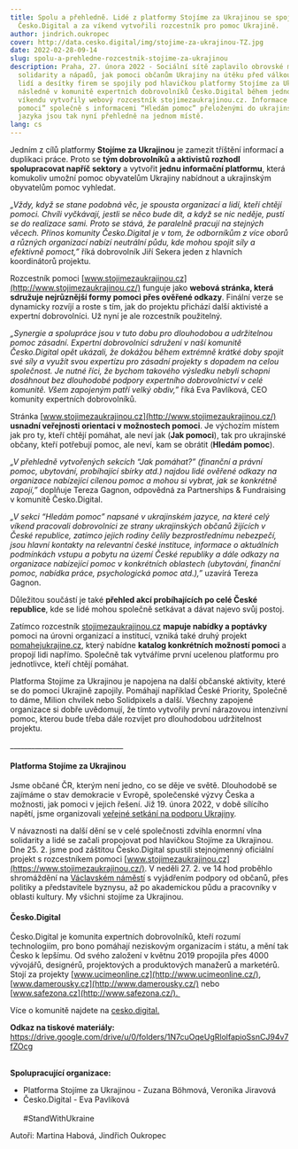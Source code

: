 ```yaml
---
title: Spolu a přehledně. Lidé z platformy Stojíme za Ukrajinou se spojili s
  Česko.Digital a za víkend vytvořili rozcestník pro pomoc Ukrajině.
author: jindrich.oukropec
cover: http://data.cesko.digital/img/stojime-za-ukrajinou-TZ.jpg
date: 2022-02-28-09-14
slug: spolu-a-prehledne-rozcestnik-stojime-za-ukrajinou
description: Praha, 27. února 2022 - Sociální sítě zaplavilo obrovské množství
  solidarity a nápadů, jak pomoci občanům Ukrajiny na útěku před válkou. Stovky
  lidí a desítky firem se spojily pod hlavičkou platformy Stojíme za Ukrajinou a
  následně v komunitě expertních dobrovolníků Česko.Digital během jednoho
  víkendu vytvořily webový rozcestník stojimezaukrajinou.cz. Informace “Jak
  pomoci” společně s informacemi “Hledám pomoc” přeloženými do ukrajinského
  jazyka jsou tak nyní přehledně na jednom místě.
lang: cs
---
```



Jedním z cílů platformy **Stojíme za Ukrajinou** je zamezit tříštění informací a duplikaci práce. Proto se **tým dobrovolníků a aktivistů rozhodl spolupracovat napříč sektory** a vytvořit **jednu informační platformu**, která komukoliv umožní pomoc obyvatelům Ukrajiny nabídnout a ukrajinským obyvatelům pomoc vyhledat.



*„Vždy, když se stane podobná věc, je spousta organizací a lidí, kteří chtějí pomoci. Chvíli vyčkávají, jestli se něco bude dít, a když se nic neděje, pustí se do realizace sami. Proto se stává, že paralelně pracují na stejných věcech. Přínos komunity Česko.Digital je v tom, že odborníkům z více oborů a různých organizací nabízí neutrální půdu, kde mohou spojit síly a efektivně pomoct,”* říká dobrovolník Jiří Sekera jeden z hlavních koordinátorů projektu.



Rozcestník pomoci [www.stojimezaukrajinou.cz](http://www.stojimezaukrajinou.cz/) funguje jako **webová stránka, která sdružuje nejrůznější formy pomoci přes ověřené odkazy**. Finální verze se dynamicky rozvíjí a roste s tím, jak do projektu přichází další aktivisté a expertní dobrovolníci. Už nyní je ale rozcestník použitelný.



*„Synergie a spolupráce jsou v tuto dobu pro dlouhodobou a udržitelnou pomoc zásadní. Expertní dobrovolníci sdružení v naší komunitě Česko.Digital opět ukázali, že dokážou během extrémně krátké doby spojit své síly a využít svou expertízu pro zásadní projekty s dopadem na celou společnost. Je nutné říci, že bychom takového výsledku nebyli schopni dosáhnout bez dlouhodobé podpory expertního dobrovolnictví v celé komunitě. Všem zapojeným patří velký obdiv,”* říká Eva Pavlíková, CEO komunity expertních dobrovolníků.



Stránka [www.stojimezaukrajinou.cz](http://www.stojimezaukrajinou.cz/) **usnadní veřejnosti orientaci v možnostech pomoci**. Je výchozím místem jak pro ty, kteří chtějí pomáhat, ale neví jak (**Jak pomoci**), tak pro ukrajinské občany, kteří potřebují pomoc, ale neví, kam se obrátit (**Hledám pomoc**).



*„V přehledně vytvořených sekcích “Jak pomáhat?” (finanční a právní pomoc, ubytování, probíhající sbírky atd.) najdou lidé ověřené odkazy na organizace nabízející cílenou pomoc a mohou si vybrat, jak se konkrétně zapojí,”* doplňuje Tereza Gagnon, odpovědná za Partnerships & Fundraising v komunitě Česko.Digital.



*„V sekci “Hledám pomoc” napsané v ukrajinském jazyce, na které celý víkend pracovali dobrovolníci ze strany ukrajinských občanů žijících v České republice, zatímco jejich rodiny čelily bezprostřednímu nebezpečí, jsou hlavní kontakty na relevantní české instituce, informace o aktuálních podmínkách vstupu a pobytu na území České republiky a dále odkazy na organizace nabízející pomoc v konkrétních oblastech (ubytování, finanční pomoc, nabídka práce, psychologická pomoc atd.),”* uzavírá Tereza Gagnon.



Důležitou součástí je také **přehled akcí probíhajících po celé České republice**, kde se lidé mohou společně setkávat a dávat najevo svůj postoj. 



Zatímco rozcestník [stojimezaukrajinou.cz](https://www.stojimezaukrajinou.cz/) **mapuje nabídky a poptávky** pomoci na úrovni organizací a institucí, vzniká také druhý projekt [pomahejukrajine.cz](https://www.pomahejukrajine.cz/), který nabídne **katalog konkrétních možností pomoci** a propojí lidi napřímo. Společně tak vytváříme první ucelenou platformu pro jednotlivce, kteří chtějí pomáhat.



Platforma Stojíme za Ukrajinou je napojena na další občanské aktivity, které se do pomoci Ukrajině zapojily. Pomáhají například České Priority, Společně to dáme, Milion chvilek nebo Solidpixels a další. Všechny zapojené organizace si dobře uvědomují, že tímto vytvořily první nárazovou intenzivní pomoc, kterou bude třeba dále rozvíjet pro dlouhodobou udržitelnost projektu.

\_\_\_\_\_\_\_\_\_\_\_\_\_\_\_\_\_\_\_\_\_\_\_\_\_\_\_\_\_\_\_\_

#### Platforma Stojíme za Ukrajinou

Jsme občané ČR, kterým není jedno, co se děje ve světě. Dlouhodobě se zajímáme o stav demokracie v Evropě, společenské výzvy Česka a možnosti, jak pomoci v jejich řešení. Již 19. února 2022, v době sílícího napětí, jsme organizovali [veřejné setkání na podporu Ukrajiny](https://www.respekt.cz/galerie/demonstrace-na-podporu-ukrajiny).

V návaznosti na další dění se v celé společnosti zdvihla enormní vlna solidarity a lidé se začali propojovat pod hlavičkou Stojíme za Ukrajinou. Dne 25. 2. jsme pod záštitou Česko.Digital spustili stejnojmenný oficiální projekt s rozcestníkem pomoci [www.stojimezaukrajinou.cz](https://www.stojimezaukrajinou.cz/). V neděli 27. 2. ve 14 hod proběhlo shromáždění na [Václavském náměstí](https://www.facebook.com/events/1570771889974101) s vyjádřením podpory od občanů, přes politiky a představitele byznysu, až po akademickou půdu a pracovníky v oblasti kultury. My všichni stojíme za Ukrajinou.

#### Česko.Digital

Česko.Digital je komunita expertních dobrovolníků, kteří rozumí technologiím, pro bono pomáhají neziskovým organizacím i státu, a mění tak Česko k lepšímu. Od svého založení v květnu 2019 propojila přes 4000 vývojářů, designérů, projektových a produktových manažerů a marketérů. Stojí za projekty [www.ucimeonline.cz](http://www.ucimeonline.cz/), [www.damerousky.cz](http://www.damerousky.cz/) nebo [www.safezona.cz](http://www.safezona.cz/). 

Více o komunitě najdete na [cesko.digital.](https://cesko.digital/)



**Odkaz na tiskové materiály:** <https://drive.google.com/drive/u/0/folders/1N7cuOqeUgRlolfapioSsnCJ94v7fZOcg> 

\
**Spolupracující organizace:**

* Platforma Stojíme za Ukrajinou - Zuzana Böhmová, Veronika Jiravová 
* Česko.Digital - Eva Pavlíková\
  \
  #StandWithUkraine



Autoři: Martina Habová, Jindřich Oukropec